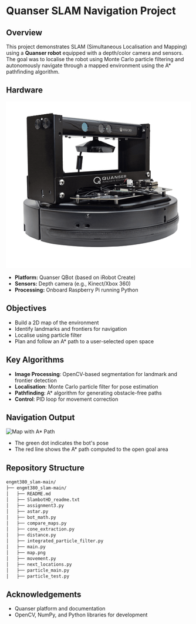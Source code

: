 # Quanser SLAM Navigation Project

## Overview
This project demonstrates SLAM (Simultaneous Localisation and Mapping) using a **Quanser robot** equipped with a depth/color camera and sensors. The goal was to localise the robot using Monte Carlo particle filtering and autonomously navigate through a mapped environment using the A* pathfinding algorithm.

## Hardware
![Quanser Bot](quanser_robot.png)

- **Platform:** Quanser QBot (based on iRobot Create)
- **Sensors:** Depth camera (e.g., Kinect/Xbox 360)
- **Processing:** Onboard Raspberry Pi running Python

## Objectives
- Build a 2D map of the environment
- Identify landmarks and frontiers for navigation
- Localise using particle filter
- Plan and follow an A* path to a user-selected open space

## Key Algorithms
- **Image Processing**: OpenCV-based segmentation for landmark and frontier detection
- **Localisation**: Monte Carlo particle filter for pose estimation
- **Pathfinding**: A* algorithm for generating obstacle-free paths
- **Control**: PID loop for movement correction

## Navigation Output
![Map with A* Path](Map_with_path.png)

- The green dot indicates the bot's pose
- The red line shows the A* path computed to the open goal area

## Repository Structure
```
engmt380_slam-main/
├── engmt380_slam-main/
│   ├── README.md
│   ├── SlambotHD_readme.txt
│   ├── assignment3.py
│   ├── astar.py
│   ├── bot_math.py
│   ├── compare_maps.py
│   ├── cone_extraction.py
│   ├── distance.py
│   ├── integrated_particle_filter.py
│   ├── main.py
│   ├── map.png
│   ├── movement.py
│   ├── next_locations.py
│   ├── particle_main.py
│   ├── particle_test.py
```

## Acknowledgements
- Quanser platform and documentation
- OpenCV, NumPy, and Python libraries for development
